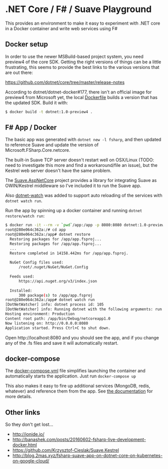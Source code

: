 # .NET Core / F# / Suave Playground

This provides an environment to make it easy to experiment with .NET core in a
Docker container and write web services using F#

## Docker setup

In order to use the newer MSBuild-based project system, you need preview4 of
the core SDK. Getting the right versions of things can be a little frustrating,
this seems to provide the best links to the various versions that are out there:

https://github.com/dotnet/core/tree/master/release-notes

According to dotnet/dotnet-docker#177, there isn't an official image for preview4
from Microsoft yet, the local [Dockerfile](./Dockerfile) builds a version that has
the updated SDK. Build it with:

```sh
$ docker build -t dotnet:1.0-preview4 .
```

## F# App / Docker

The basic app was generated with `dotnet new -l fsharp`, and then updated to reference
Suave and update the version of Microsoft.FSharp.Core.netcore.

The built-in Suave TCP server doesn't restart well on OSX/Linux (TODO: need to
investigate this more and find a workaround/file an issue), but the Kestrel web server
doesn't have the same problem.

The [Suave.AspNetCore](https://github.com/dustinmoris/Suave.AspNetCore) project
provides a library for integrating Suave as OWIN/Kestrel middleware so I've included it
to run the Suave app.

Also [dotnet-watch](https://github.com/aspnet/DotNetTools/tree/dev/src/Microsoft.DotNet.Watcher.Tools)
was added to support auto reloading of the services with `dotnet watch run`.

Run the app by spinning up a docker container and running `dotnet restore/watch run`:

```sh
$ docker run -it --rm -v `pwd`/app:/app -p 8080:8080 dotnet:1.0-preview4
root@280e064c362a:/# cd app
root@280e064c362a:/app# dotnet restore
  Restoring packages for /app/app.fsproj...
  Restoring packages for /app/app.fsproj...
  ...
  Restore completed in 14158.442ms for /app/app.fsproj.
  
  NuGet Config files used:
      /root/.nuget/NuGet/NuGet.Config
  
  Feeds used:
      https://api.nuget.org/v3/index.json
  
  Installed:
      300 package(s) to /app/app.fsproj
root@280e064c362a:/app# dotnet watch run
[DotNetWatcher] info: dotnet process id: 105
[DotNetWatcher] info: Running dotnet with the following arguments: run
Hosting environment: Production
Content root path: /app/bin/Debug/netcoreapp1.0
Now listening on: http://0.0.0.0:8080
Application started. Press Ctrl+C to shut down.
```

Open http://localhost:8080 and you should see the app, and if you change any of the .fs
files and save it will automatically restart.

## docker-compose

The [docker-compose.yml](./docker-compose.yml) file simplifies launching the container and
automatically starts the application. Just run `docker-compose up`

This also makes it easy to fire up additional services (MongoDB, redis, whatever) and
reference them from the app. See
[the documentation](https://docs.docker.com/compose/overview/) for more details.

## Other links

So they don't get lost...

* http://ionide.io/
* http://banashek.com/posts/20160602-fsharp-live-development-docker.html
* https://github.com/Krzysztof-Cieslak/Suave.Kestrel
* http://blog.2mas.xyz/fsharp-suave-app-on-dotnet-core-on-kubernetes-on-google-cloud/